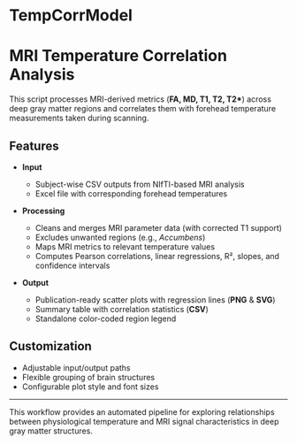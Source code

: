 # TempCorrModel
# MRI Temperature Correlation Analysis

This script processes MRI-derived metrics (**FA, MD, T1, T2, T2\***)
across deep gray matter regions and correlates them with forehead temperature
measurements taken during scanning.  

## Features
- **Input**  
  - Subject-wise CSV outputs from NIfTI-based MRI analysis  
  - Excel file with corresponding forehead temperatures  

- **Processing**  
  - Cleans and merges MRI parameter data (with corrected T1 support)  
  - Excludes unwanted regions (e.g., *Accumbens*)  
  - Maps MRI metrics to relevant temperature values  
  - Computes Pearson correlations, linear regressions, R², slopes, and confidence intervals  

- **Output**  
  - Publication-ready scatter plots with regression lines (**PNG** & **SVG**)  
  - Summary table with correlation statistics (**CSV**)  
  - Standalone color-coded region legend  

## Customization
- Adjustable input/output paths  
- Flexible grouping of brain structures  
- Configurable plot style and font sizes  

---

This workflow provides an automated pipeline for exploring relationships between physiological temperature and MRI signal characteristics in deep gray matter structures.
